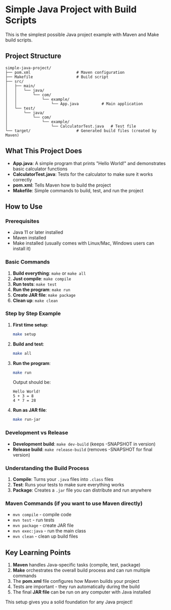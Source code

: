 # Simple Java Project with Build Scripts

This is the simplest possible Java project example with Maven and Make build scripts.

## Project Structure

```
simple-java-project/
├── pom.xml                    # Maven configuration
├── Makefile                   # Build script
├── src/
│   ├── main/
│   │   └── java/
│   │       └── com/
│   │           └── example/
│   │               └── App.java          # Main application
│   └── test/
│       └── java/
│           └── com/
│               └── example/
│                   └── CalculatorTest.java   # Test file
└── target/                    # Generated build files (created by Maven)
```

## What This Project Does

- **App.java**: A simple program that prints "Hello World!" and demonstrates basic calculator functions
- **CalculatorTest.java**: Tests for the calculator to make sure it works correctly
- **pom.xml**: Tells Maven how to build the project
- **Makefile**: Simple commands to build, test, and run the project

## How to Use

### Prerequisites
- Java 11 or later installed
- Maven installed
- Make installed (usually comes with Linux/Mac, Windows users can install it)

### Basic Commands

1. **Build everything**: `make` or `make all`
2. **Just compile**: `make compile`
3. **Run tests**: `make test`
4. **Run the program**: `make run`
5. **Create JAR file**: `make package`
6. **Clean up**: `make clean`

### Step by Step Example

1. **First time setup**:
   ```bash
   make setup
   ```

2. **Build and test**:
   ```bash
   make all
   ```

3. **Run the program**:
   ```bash
   make run
   ```
   Output should be:
   ```
   Hello World!
   5 + 3 = 8
   4 * 7 = 28
   ```

4. **Run as JAR file**:
   ```bash
   make run-jar
   ```

### Development vs Release

- **Development build**: `make dev-build` (keeps -SNAPSHOT in version)
- **Release build**: `make release-build` (removes -SNAPSHOT for final version)

### Understanding the Build Process

1. **Compile**: Turns your `.java` files into `.class` files
2. **Test**: Runs your tests to make sure everything works
3. **Package**: Creates a `.jar` file you can distribute and run anywhere

### Maven Commands (if you want to use Maven directly)

- `mvn compile` - compile code
- `mvn test` - run tests  
- `mvn package` - create JAR file
- `mvn exec:java` - run the main class
- `mvn clean` - clean up build files

## Key Learning Points

1. **Maven** handles Java-specific tasks (compile, test, package)
2. **Make** orchestrates the overall build process and can run multiple commands
3. The **pom.xml** file configures how Maven builds your project
4. Tests are important - they run automatically during the build
5. The final **JAR file** can be run on any computer with Java installed

This setup gives you a solid foundation for any Java project!